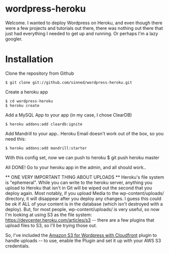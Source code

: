 # wordpress-heroku

Welcome. I wanted to deploy Wordpress on Heroku, and even though there were a few projects and tutorials out there, there was nothing out there that just had everything I needed to get up and running. Or perhaps I'm a lazy googler.

Installation
================

Clone the repository from Github

	$ git clone git://github.com/sinned/wordpress-heroku.git
	
Create a heroku app

	$ cd wordpress-heroku
	$ heroku create
	
Add a MySQL App to your app (in my case, I chose ClearDB)

	$ heroku addons:add cleardb:ignite

Add Mandrill to your app.. Heroku Email doesn't work out of the box, so you need this:

	$ heroku addons:add mandrill:starter
	
With this config set, now we can push to heroku
	$ git push heroku master
	
All DONE! Go to your heroku app in the admin, and all should work.. 

** ONE VERY IMPORTANT THING ABOUT UPLOADS **
Heroku's file system is "ephemeral". While you can write to the heroku server, anything you upload to Heroku that isn't in Git will be wiped out the second that you deploy again. Most notably, if you upload Media to the wp-content/uploads/ directory, it will disappear after you deploy any changes. I guess this could be ok if ALL of your content is in the database (which isn't destroyed with a deploy). But, for most people, wp-content/uploads/ is very useful, so now I'm looking at using S3 as the file system: https://devcenter.heroku.com/articles/s3 -- there are a few plugins that upload files to S3, so I'll be trying those out.

So, I've included the <a href="http://wordpress.org/plugins/amazon-s3-and-cloudfront/">Amazon S3 for Wordpress with Cloudfront</a> plugin to handle uploads -- to use, enable the Plugin and set it up with your AWS S3 credentials.


